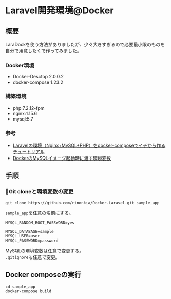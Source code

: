 # Laravel開発環境@Docker

## 概要

LaraDockを使う方法がありましたが、少々大きすぎるので必要最小限のものを自分で用意したくで作ってみました。<br>

### Docker環境

 - Docker-Desctop 2.0.0.2 
 - docker-compose 1.23.2

### 構築環境

 - php:7.2.12-fpm
 - nginx:1.15.6
 - mysql:5.7

### 参考

 - [Laravelの環境（Nginx+MySQL+PHP）をdocker-composeでイチから作るチュートリアル](https://windii.jp/backend/laravel/laravel-with-docker-compose)
 - [DockerのMySQLイメージ起動時に渡す環境変数](https://qiita.com/nanakenashi/items/180941699dc7ba9d0922)

## 手順

### Git cloneと環境変数の変更

```
git clone https://github.com/rinonkia/Docker-Laravel.git sample_app
```
`sample_app`を任意の名前にする。<br>

```.env:.env_db
MYSQL_RANDOM_ROOT_PASSWORD=yes

MYSQL_DATABASE=sample
MYSQL_USER=user
MYSQL_PASSWORD=password
```

MySQLの環境変数は任意で変更する。<br>
`.gitignore`も任意で変更。<br>

## Docker composeの実行

```shell
cd sample_app
docker-compose build
```

